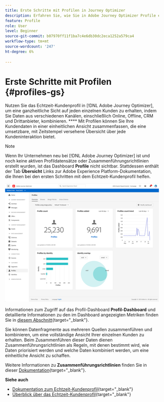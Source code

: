 ```yaml
---
title: Erste Schritte mit Profilen in Journey Optimizer
description: Erfahren Sie, wie Sie in Adobe Journey Optimizer Profile erstellen und verwalten.
feature: Profile
role: User
level: Beginner
source-git-commit: b07970ff11f1ba7c4e6db30dc2eca1252a579ca4
workflow-type: tm+mt
source-wordcount: '247'
ht-degree: 6%

---
```


# Erste Schritte mit Profilen {#profiles-gs}

Nutzen Sie das Echtzeit-Kundenprofil in [!DNL Adobe Journey Optimizer], um eine ganzheitliche Sicht auf jeden einzelnen Kunden zu erhalten, indem Sie Daten aus verschiedenen Kanälen, einschließlich Online, Offline, CRM und Drittanbieter, kombinieren. **** Mit Profilen können Sie Ihre Kundendaten in einer einheitlichen Ansicht zusammenfassen, die eine umsetzbare, mit Zeitstempel versehene Übersicht über jede Kundeninteraktion bietet.

>[!NOTE]
>
>Wenn Ihr Unternehmen neu bei [!DNL Adobe Journey Optimizer] ist und noch keine aktiven Profildatensätze oder Zusammenführungsrichtlinien erstellt wurden, ist das Dashboard **Profile** nicht sichtbar. Stattdessen enthält der Tab **Übersicht** Links zur Adobe Experience Platform-Dokumentation, die Ihnen bei den ersten Schritten mit dem Echtzeit-Kundenprofil helfen.

![](assets/profiles-home.png)

Informationen zum Zugriff auf das Profil-Dashboard **Profil-Dashboard** und detaillierte Informationen zu den im Dashboard angezeigten Metriken finden Sie in [diesem Abschnitt](https://experienceleague.adobe.com/docs/experience-platform/profile/ui/user-guide.html?lang=de){target=&quot;_blank&quot;}.

Sie können Datenfragmente aus mehreren Quellen zusammenführen und kombinieren, um eine vollständige Ansicht Ihrer einzelnen Kunden zu erhalten. Beim Zusammenführen dieser Daten dienen Zusammenführungsrichtlinien als Regeln, mit denen bestimmt wird, wie Daten priorisiert werden und welche Daten kombiniert werden, um eine einheitliche Ansicht zu schaffen.

Weitere Informationen zu **Zusammenführungsrichtlinien** finden Sie in dieser [Dokumentation](https://experienceleague.adobe.com/docs/experience-platform/profile/merge-policies/ui-guide.html){target=&quot;_blank&quot;}.

**Siehe auch**

* [Dokumentation zum Echtzeit-Kundenprofil](https://experienceleague-review.corp.adobe.com/docs/experience-platform/query/home.html){target=&quot;_blank&quot;}
* [Überblick über das Echtzeit-Kundenprofil](https://experienceleague.adobe.com/docs/experience-platform/profile/home.html?lang=de){target=&quot;_blank&quot;}
